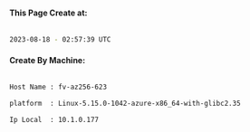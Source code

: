 
   
#### This Page Create at:

```bash

2023-08-18 - 02:57:39 UTC

```

#### Create By Machine:

```bash

Host Name : fv-az256-623

platform  : Linux-5.15.0-1042-azure-x86_64-with-glibc2.35

Ip Local  : 10.1.0.177

```

